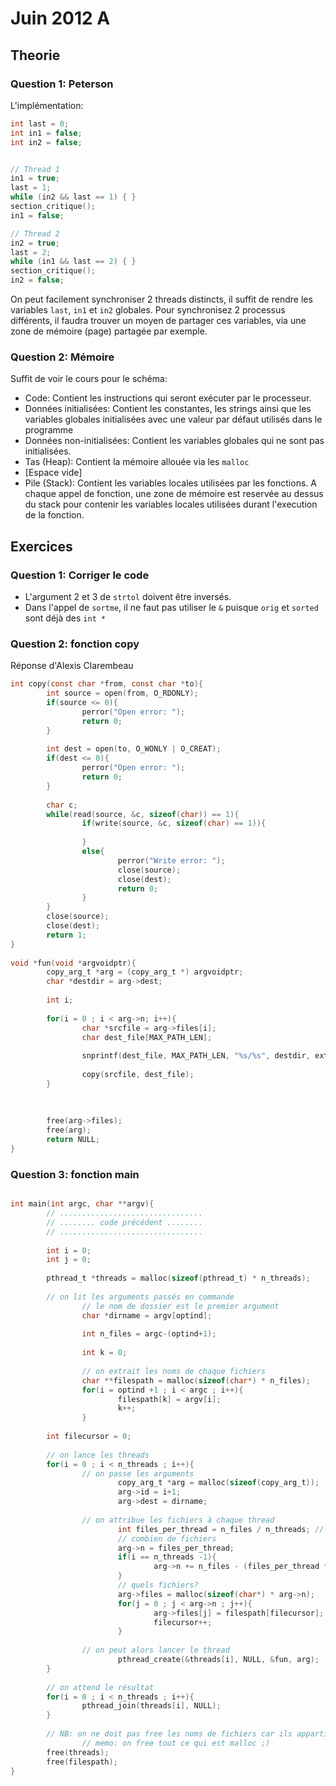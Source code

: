 # Juin 2012 A
## Theorie

### Question 1: Peterson
L'implémentation:
```c
int last = 0;
int in1 = false;
int in2 = false;


// Thread 1
in1 = true;
last = 1;
while (in2 && last == 1) { }
section_critique();
in1 = false;

// Thread 2
in2 = true;
last = 2;
while (in1 && last == 2) { }
section_critique();
in2 = false;
```
On peut facilement synchroniser 2 threads distincts, il suffit de rendre les variables `last`, `in1` et `in2` globales.
Pour synchronisez 2 processus différents, il faudra trouver un moyen de partager ces variables, via une zone de mémoire (page) partagée par exemple.

### Question 2: Mémoire
Suffit de voir le cours pour le schéma:

* Code: Contient les instructions qui seront exécuter par le processeur.
* Données initialisées: Contient les constantes, les strings ainsi que les variables globales initialisées avec une valeur par défaut utilisés dans le programme
* Données non-initialisées: Contient les variables globales qui ne sont pas initialisées.
* Tas (Heap): Contient la mémoire allouée via les `malloc`
* [Espace vide]
* Pile (Stack): Contient les variables locales utilisées par les fonctions. A chaque appel de fonction, une zone de mémoire est reservée au dessus du stack pour contenir les variables locales utilisées durant l'execution de la fonction.

## Exercices

### Question 1: Corriger le code

* L'argument 2 et 3 de `strtol` doivent être inversés.
* Dans l'appel de `sortme`, il ne faut pas utiliser le `&` puisque `orig` et `sorted` sont déjà des `int *`

### Question 2: fonction copy
Réponse d'Alexis Clarembeau
```c
int copy(const char *from, const char *to){
        int source = open(from, O_RDONLY);
        if(source <= 0){
                perror("Open error: ");
                return 0;
        }
       
        int dest = open(to, O_WONLY | O_CREAT);
        if(dest <= 0){
                perror("Open error: ");
                return 0;
        }
       
        char c;
        while(read(source, &c, sizeof(char)) == 1){
                if(write(source, &c, sizeof(char) == 1)){
               
                }
                else{
                        perror("Write error: ");
                        close(source);
                        close(dest);
                        return 0;
                }
        }
        close(source);
        close(dest);
        return 1;
}
 
void *fun(void *argvoidptr){
        copy_arg_t *arg = (copy_arg_t *) argvoidptr;
        char *destdir = arg->dest;
       
        int i;
       
        for(i = 0 ; i < arg->n; i++){
                char *srcfile = arg->files[i];
                char dest_file[MAX_PATH_LEN];
               
                snprintf(dest_file, MAX_PATH_LEN, "%s/%s", destdir, extract_filename(srcfile));
               
                copy(srcfile, dest_file);
        }
       
       
 
        free(arg->files);
        free(arg);
        return NULL;
}

```

### Question 3: fonction main

```c

int main(int argc, char **argv){
        // ................................
        // ........ code précédent ........
        // ................................
       
        int i = 0;
        int j = 0;
       
        pthread_t *threads = malloc(sizeof(pthread_t) * n_threads);
       
        // on lit les arguments passés en commande
                // le nom de dossier est le premier argument
                char *dirname = argv[optind];
       
                int n_files = argc-(optind+1);
       
                int k = 0;
               
                // on extrait les noms de chaque fichiers
                char **filespath = malloc(sizeof(char*) * n_files);
                for(i = optind +1 ; i < argc ; i++){
                        filespath[k] = argv[i];
                        k++;
                }
       
        int filecursor = 0;
       
        // on lance les threads
        for(i = 0 ; i < n_threads ; i++){
                // on passe les arguments
                        copy_arg_t *arg = malloc(sizeof(copy_arg_t));
                        arg->id = i+1;
                        arg->dest = dirname;
               
                // on attribue les fichiers à chaque thread
                        int files_per_thread = n_files / n_threads; // !! division entière
                        // combien de fichiers
                        arg->n = files_per_thread;
                        if(i == n_threads -1){
                                arg->n += n_files - (files_per_thread * n_threads);
                        }
                        // quels fichiers?
                        arg->files = malloc(sizeof(char*) * arg->n);
                        for(j = 0 ; j < arg->n ; j++){
                                arg->files[j] = filespath[filecursor];
                                filecursor++;
                        }
               
                // on peut alors lancer le thread
                        pthread_create(&threads[i], NULL, &fun, arg);
        }
       
        // on attend le résultat
        for(i = 0 ; i < n_threads ; i++){
                pthread_join(threads[i], NULL);
        }
       
        // NB: on ne doit pas free les noms de fichiers car ils appartiennent à argv
                // memo: on free tout ce qui est malloc ;)
        free(threads);
        free(filespath);
}
```
